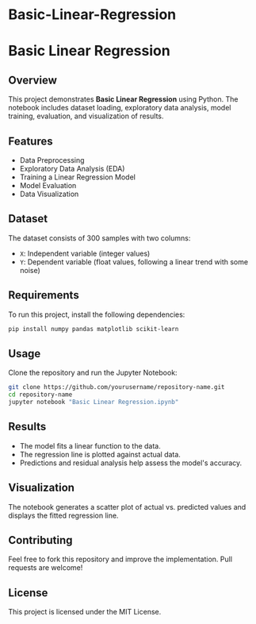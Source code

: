 # Basic-Linear-Regression
# Basic Linear Regression

## Overview
This project demonstrates **Basic Linear Regression** using Python. The notebook includes dataset loading, exploratory data analysis, model training, evaluation, and visualization of results.

## Features
- Data Preprocessing
- Exploratory Data Analysis (EDA)
- Training a Linear Regression Model
- Model Evaluation
- Data Visualization

## Dataset
The dataset consists of 300 samples with two columns:
- `X`: Independent variable (integer values)
- `Y`: Dependent variable (float values, following a linear trend with some noise)

## Requirements
To run this project, install the following dependencies:

```bash
pip install numpy pandas matplotlib scikit-learn
```

## Usage
Clone the repository and run the Jupyter Notebook:

```bash
git clone https://github.com/yourusername/repository-name.git
cd repository-name
jupyter notebook "Basic Linear Regression.ipynb"
```

## Results
- The model fits a linear function to the data.
- The regression line is plotted against actual data.
- Predictions and residual analysis help assess the model's accuracy.

## Visualization
The notebook generates a scatter plot of actual vs. predicted values and displays the fitted regression line.

## Contributing
Feel free to fork this repository and improve the implementation. Pull requests are welcome!

## License
This project is licensed under the MIT License.


